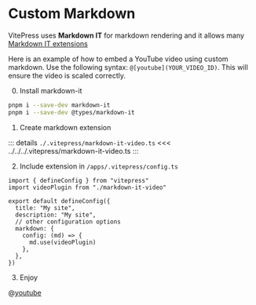 # Custom Markdown

VitePress uses **Markdown IT** for markdown rendering and it allows many [Markdown IT extensions](https://vitepress.dev/guide/markdown#advanced-configuration)

Here is an example of how to embed a YouTube video using custom markdown. Use the following syntax: `@[youtube](YOUR_VIDEO_ID)`. This will ensure the video is scaled correctly.

0. Install markdown-it

```bash
pnpm i --save-dev markdown-it
pnpm i --save-dev @types/markdown-it
```

1. Create markdown extension

::: details `./.vitepress/markdown-it-video.ts`
<<< ../../../.vitepress/markdown-it-video.ts
:::

2. Include extension in `/apps/.vitepress/config.ts`

```ts{2,8-12}
import { defineConfig } from "vitepress"
import videoPlugin from "./markdown-it-video"

export default defineConfig({
  title: "My site",
  description: "My site",
  // other configuration options
  markdown: {
    config: (md) => {
      md.use(videoPlugin)
    },
  },
})

```

3. Enjoy

@[youtube](mSd9nmPM7Vg)
